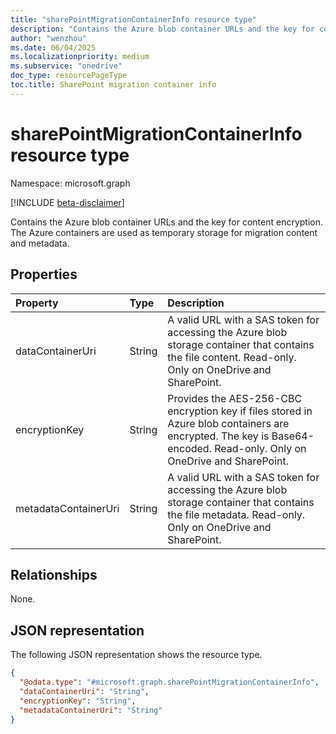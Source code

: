 ```yaml
---
title: "sharePointMigrationContainerInfo resource type"
description: "Contains the Azure blob container URLs and the key for content encryption."
author: "wenzhou"
ms.date: 06/04/2025
ms.localizationpriority: medium
ms.subservice: "onedrive"
doc_type: resourcePageType
toc.title: SharePoint migration container info
---
```


# sharePointMigrationContainerInfo resource type

Namespace: microsoft.graph

[!INCLUDE [beta-disclaimer](../../includes/beta-disclaimer.md)]

Contains the Azure blob container URLs and the key for content encryption. The Azure containers are used as temporary storage for migration content and metadata.

## Properties
|Property|Type|Description|
|:---|:---|:---|
|dataContainerUri|String|A valid URL with a SAS token for accessing the Azure blob storage container that contains the file content. Read-only. Only on OneDrive and SharePoint.|
|encryptionKey|String|Provides the AES-256-CBC encryption key if files stored in Azure blob containers are encrypted. The key is Base64-encoded. Read-only. Only on OneDrive and SharePoint.|
|metadataContainerUri|String|A valid URL with a SAS token for accessing the Azure blob storage container that contains the file metadata. Read-only. Only on OneDrive and SharePoint.|

## Relationships
None.

## JSON representation
The following JSON representation shows the resource type.
<!-- {
  "blockType": "resource",
  "@odata.type": "microsoft.graph.sharePointMigrationContainerInfo"
}
-->
``` json
{
  "@odata.type": "#microsoft.graph.sharePointMigrationContainerInfo",
  "dataContainerUri": "String",
  "encryptionKey": "String",
  "metadataContainerUri": "String"
}
```
